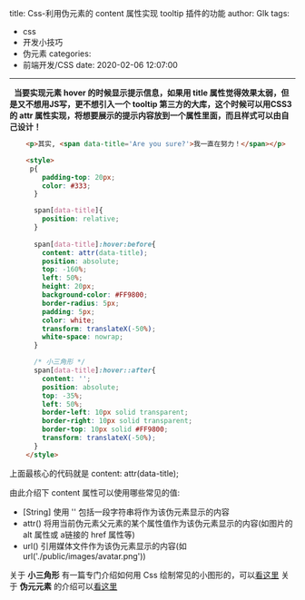 title: Css-利用伪元素的 content 属性实现 tooltip 插件的功能
author: Glk
tags:
  - css
  - 开发小技巧
  - 伪元素
categories:
  - 前端开发/CSS
date: 2020-02-06 12:07:00
---
&nbsp;&nbsp;__当要实现元素 hover 的时候显示提示信息，如果用 title 属性觉得效果太弱，但
是又不想用JS写，更不想引入一个 tooltip 第三方的大库，这个时候可以用CSS3的
attr 属性实现，将想要展示的提示内容放到一个属性里面，而且样式可以由自己设计！__

```html
	<p>其实, <span data-title='Are you sure?'>我一直在努力！</span></p>

	<style>
     p{
        padding-top: 20px;
        color: #333;
      }

      span[data-title]{
      	position: relative;
      }
      
      span[data-title]:hover:before{
        content: attr(data-title);
        position: absolute;
        top: -160%;
        left: 50%;
        height: 20px;
        background-color: #FF9800;
        border-radius: 5px;
        padding: 5px;
        color: white;
        transform: translateX(-50%);
        white-space: nowrap;
      }

      /* 小三角形 */
      span[data-title]:hover::after{
        content: '';
        position: absolute;
        top: -35%;
        left: 50%;
        border-left: 10px solid transparent;
        border-right: 10px solid transparent;
        border-top: 10px solid #FF9800;
        transform: translateX(-50%);
      }
	</style>
```
上面最核心的代码就是 content: attr(data-title); 

由此介绍下 content 属性可以使用哪些常见的值:

- [String] 使用 '' 包括一段字符串将作为该伪元素显示的内容
- attr() 将用当前伪元素父元素的某个属性值作为该伪元素显示的内容(如图片的 alt 属性或 a链接的 href 属性等)
- url() 引用媒体文件作为该伪元素显示的内容(如 url('./public/images/avatar.png'))


关于 **小三角形** 有一篇专门介绍如何用 Css 绘制常见的小图形的，可以[看这里]()
关于 **伪元元素** 的介绍可以[看这里]()